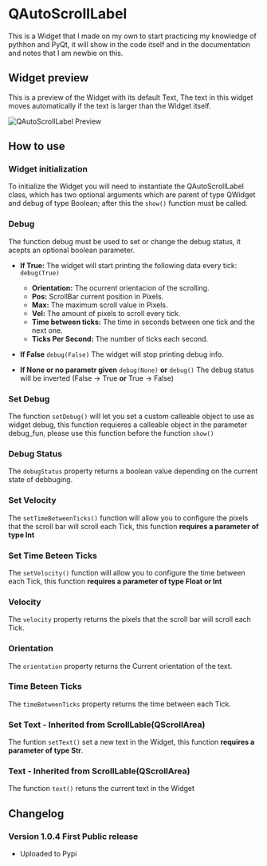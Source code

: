 # QAutoScrollLabel

This is a Widget that I made on my own to start practicing my knowledge of pythhon and PyQt, it will show in the code itself and in the documentation and notes that I am newbie 
on this.

## Widget preview
This is a preview of the Widget with its default Text, The text in this widget moves automatically if the text is larger than the Widget itself.

![QAutoScrollLabel Preview](https://i.imgur.com/wAIoFRb.gif)

## How to use

### Widget initialization

To initialize the Widget you will need to instantiate the QAutoScrollLabel class, which has two optional arguments which are parent of type QWidget and debug of type Boolean; 
after this the `show()` function must be called.

### Debug

The function debug must be used to set or change the debug status, it acepts an optional boolean parameter.

- **If True:** The widget will start printing the following data every tick: `debug(True)`

  - **Orientation:** The ocurrent orientacion of the scrolling.
  - **Pos:** ScrollBar current position in Pixels.
  - **Max:** The maximum scroll value in Pixels.
  - **Vel:** The amount of pixels to scroll every tick.
  - **Time between ticks:** The time in seconds between one tick and the next one.
  - **Ticks Per Second:** The number of ticks each second.
  
- **If False** `debug(False)` The widget will stop printing debug info. 
- **If None or no parametr given** `debug(None)` **or** `debug()` The debug status will be inverted (False -> True **or** True -> False)

### Set Debug
The function `setDebug()` will let you set a custom calleable object to use as widget debug, this function requieres a calleable object in the parameter debug_fun, please use 
this function before the function `show()`

### Debug Status
The `debugStatus` property returns a boolean value depending on the current state of debbuging.

### Set Velocity
The `setTimeBetweenTicks()` function will allow you to configure the pixels that the scroll bar will scroll each Tick, this function **requires a parameter of type Int**

### Set Time Beteen Ticks
The `setVelocity()` function will allow you to configure the time between each Tick, this function **requires a parameter of type Float or Int**

### Velocity
The `velocity` property returns  the pixels that the scroll bar will scroll each Tick.

### Orientation
The `orientation` property returns  the Current orientation of the text.

### Time Beteen Ticks
The `timeBetweenTicks` property returns  the time between each Tick.

### Set Text **- Inherited from ScrollLable(QScrollArea)**
The funtion `setText()` set a new text in the Widget, this function **requires a parameter of type Str**.

### Text **- Inherited from ScrollLable(QScrollArea)**
The function `text()` retuns the current text in the Widget

## Changelog

### Version 1.0.4 First Public release

- Uploaded to Pypi